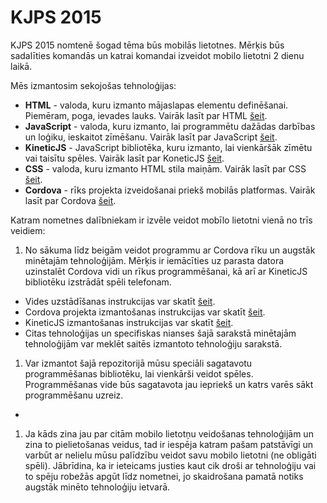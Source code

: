# KJPS 2015

KJPS 2015 nomtenē šogad tēma būs mobilās lietotnes. Mērķis būs sadalīties komandās un katrai komandai izveidot mobilo lietotni 2 dienu laikā.

Mēs izmantosim sekojošas tehnoloģijas:
* **HTML** - valoda, kuru izmanto mājaslapas elementu definēšanai. Piemēram, poga, ievades lauks. Vairāk lasīt par HTML [šeit](http://www.w3schools.com/html/).
* **JavaScript** - valoda, kuru izmanto, lai programmētu dažādas darbības un loģiku, ieskaitot zīmēšanu. Vairāk lasīt par JavaScript [šeit](http://www.w3schools.com/js/default.asp).
* **KineticJS** - JavaScript bibliotēka, kuru izmanto, lai vienkāršāk zīmētu vai taisītu spēles. Vairāk lasīt par KoneticJS [šeit](http://www.html5canvastutorials.com/kineticjs/).
* **CSS** - valoda, kuru izmanto HTML stila maiņām. Vairāk lasīt par CSS [šeit](http://www.w3schools.com/css/).
* **Cordova** - rīks projekta izveidošanai priekš mobilās platformas. Vairāk lasīt par Cordova [šeit](http://cordova.apache.org/docs/en/5.0.0/guide_cli_index.md.html#The%20Command-Line%20Interface).

Katram nometnes dalībniekam ir izvēle veidot mobīlo lietotni vienā no trīs veidiem:

1. No sākuma līdz beigām veidot programmu ar Cordova rīku un augstāk minētajām tehnoloģijām. Mērķis ir iemācīties uz parasta datora uzinstalēt Cordova vidi un rīkus programmēšanai, kā arī ar KineticJS bibliotēku izstrādāt spēli telefonam.
  * Vides uzstādīšanas instrukcijas var skatīt [šeit](/doc/install.md).
  * Cordova projekta izmantošanas instrukcijas var skatīt [šeit](/doc/cordova.md).
  * KineticJS izmantošanas instrukcijas var skatīt [šeit](/doc/kinetic.md).
  * Citas tehnoloģijas un specifiskas nianses šajā sarakstā minētajām tehnoloģijām var meklēt saitēs izmantoto tehnoloģiju sarakstā.
1. Var izmantot šajā repozitorijā mūsu speciāli sagatavotu programmēšanas bibliotēku, lai vienkārši veidot spēles. Programmēšanas vide būs sagatavota jau iepriekš un katrs varēs sākt programmēšanu uzreiz.
  * 
1. Ja kāds zina jau par citām mobilo lietotņu veidošanas tehnoloģijām un zina to pielietošanas veidus, tad ir iespēja katram pašam patstāvīgi un varbūt ar nelielu mūsu palīdzību veidot savu mobilo lietotni (ne obligāti spēli). Jābrīdina, ka ir ieteicams justies kaut cik droši ar tehnoloģiju vai to spēju robežās apgūt līdz nometnei, jo skaidrošana pamatā notiks augstāk minēto tehnoloģiju ietvarā.
